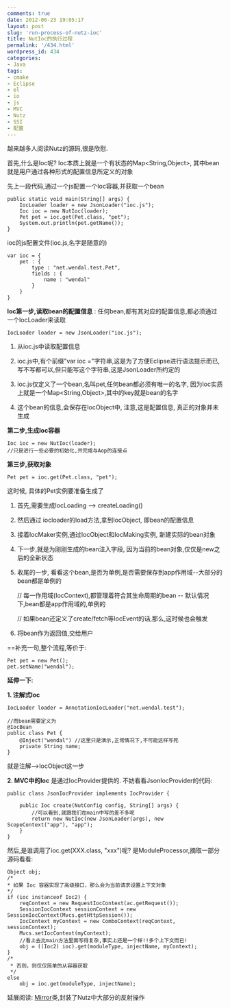 ```yaml
---
comments: true
date: 2012-06-23 19:05:17
layout: post
slug: 'run-process-of-nutz-ioc'
title: NutIoc的执行过程
permalink: '/434.html'
wordpress_id: 434
categories:
- Java
tags:
- cmake
- Eclipse
- el
- io
- js
- MVC
- Nutz
- SSI
- 配置
---
```


越来越多人阅读Nutz的源码,很是欣慰.

首先,什么是Ioc呢? Ioc本质上就是一个有状态的Map<String,Object>, 其中bean就是用户通过各种形式的配置信息所定义的对象

先上一段代码,通过一个js配置一个Ioc容器,并获取一个bean

    public static void main(String[] args) {
        IocLoader loader = new JsonLoader("ioc.js");
        Ioc ioc = new NutIoc(loader);
        Pet pet = ioc.get(Pet.class, "pet");
        System.out.println(pet.getName());
    }
    
ioc的js配置文件(ioc.js,名字是随意的)

    var ioc = {
        pet : {
            type : "net.wendal.test.Pet",
            fields : {
                name : "wendal"
            }
        }
    }
    
**Ioc第一步,读取bean的配置信息** : 任何bean,都有其对应的配置信息,都必须通过一个IocLoader来读取

    IocLoader loader = new JsonLoader("ioc.js");
 
1. 从ioc.js中读取配置信息

2. ioc.js中,有个前缀"var ioc ="字符串,这是为了方便Eclipse进行语法提示而已, 写不写都可以,但只能写这个字符串,这是JsonLoader所约定的

3. ioc.js仅定义了一个bean,名叫pet,任何bean都必须有唯一的名字, 因为Ioc实质上就是一个Map<String,Object>,其中的key就是bean的名字

4. 这个bean的信息,会保存在IocObject中, 注意,这是配置信息, 真正的对象并未生成

**第二步,生成Ioc容器**

    Ioc ioc = new NutIoc(loader);
    //只是进行一些必要的初始化,并完成与Aop的连接点
    
**第三步,获取对象**

    Pet pet = ioc.get(Pet.class, "pet");
    
这时候, 具体的Pet实例要准备生成了

1. 首先,需要生成IocLoading --> createLoading()

2. 然后通过 iocloader的load方法,拿到IocObject, 即bean的配置信息

3. 接着IocMaker实例,通过IocObject和IocMaking实例, 新建实际的bean对象

4. 下一步,就是为刚刚生成的bean注入字段, 因为当前的bean对象,仅仅是new之后的全新状态

5. 收尾的一步, 看看这个bean,是否为单例,是否需要保存到app作用域--大部分的bean都是单例的

    // 每一作用域(IocContext),都管理着符合其生命周期的bean -- 默认情况下,bean都是app作用域的,单例的

    // 如果bean还定义了create/fetch等IocEvent的话,那么,这时候也会触发

6. 将bean作为返回值,交给用户

==补充一句,整个流程,等价于:

    Pet pet = new Pet();
    pet.setName("wendal");
    
**延伸一下:**

**1. 注解式Ioc**

    IocLoader loader = AnnotationIocLoader("net.wendal.test");
    
    //而bean需要定义为
    @IocBean
    public class Pet {
        @Inject("wendal") //这里只是演示,正常情况下,不可能这样写死
        private String name;
    }
    
就是注解-->IocObject这一步

**2. MVC中的Ioc**
是通过IocProvider提供的. 不妨看看JsonIocProvider的代码:

    public class JsonIocProvider implements IocProvider {
    
        public Ioc create(NutConfig config, String[] args) {
            //可以看到,就跟我们在main中写的差不多呢
            return new NutIoc(new JsonLoader(args), new ScopeContext("app"), "app");
        }
    }
    
然后,是谁调用了ioc.get(XXX.class, "xxx")呢? 是ModuleProcessor,摘取一部分源码看看:

    Object obj;
    /*
    * 如果 Ioc 容器实现了高级接口，那么会为当前请求设置上下文对象
    */
    if (ioc instanceof Ioc2) {
        reqContext = new RequestIocContext(ac.getRequest());
        SessionIocContext sessionContext = new SessionIocContext(Mvcs.getHttpSession());
        IocContext myContext = new ComboContext(reqContext, sessionContext);
        Mvcs.setIocContext(myContext);
        //看上去比main方法里面写得复杂,事实上还是一个样!!多个上下文而已!
        obj = ((Ioc2) ioc).get(moduleType, injectName, myContext);
    }
    /*
     * 否则，则仅仅简单的从容器获取
     */
    else
        obj = ioc.get(moduleType, injectName); 
    
延展阅读: [Mirror](http://code.google.com/p/nutz/wiki/lang_mirror)类,封装了Nutz中大部分的反射操作
